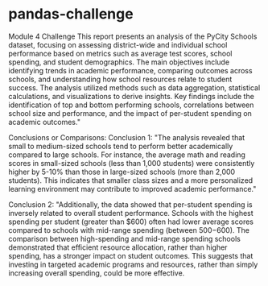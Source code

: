 # pandas-challenge
Module 4 Challenge
This report presents an analysis of the PyCity Schools dataset, focusing on assessing district-wide and individual school performance based on metrics such as average test scores, school spending, and student demographics. The main objectives include identifying trends in academic performance, comparing outcomes across schools, and understanding how school resources relate to student success. The analysis utilized methods such as data aggregation, statistical calculations, and visualizations to derive insights. Key findings include the identification of top and bottom performing schools, correlations between school size and performance, and the impact of per-student spending on academic outcomes."

Conclusions or Comparisons:
Conclusion 1:
"The analysis revealed that small to medium-sized schools tend to perform better academically compared to large schools. For instance, the average math and reading scores in small-sized schools (less than 1,000 students) were consistently higher by 5-10% than those in large-sized schools (more than 2,000 students). This indicates that smaller class sizes and a more personalized learning environment may contribute to improved academic performance."

Conclusion 2:
"Additionally, the data showed that per-student spending is inversely related to overall student performance. Schools with the highest spending per student (greater than $600) often had lower average scores compared to schools with mid-range spending (between $500-$600). The comparison between high-spending and mid-range spending schools demonstrated that efficient resource allocation, rather than higher spending, has a stronger impact on student outcomes. This suggests that investing in targeted academic programs and resources, rather than simply increasing overall spending, could be more effective.